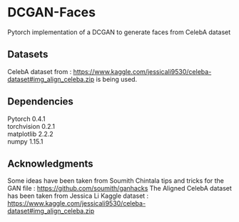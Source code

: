 # DCGAN-Faces
Pytorch implementation of a DCGAN to generate faces from CelebA dataset

## Datasets

CelebA dataset from : https://www.kaggle.com/jessicali9530/celeba-dataset#img_align_celeba.zip is being used.

## Dependencies

Pytorch     0.4.1\
torchvision 0.2.1\
matplotlib  2.2.2\
numpy       1.15.1

## Acknowledgments

Some ideas have been taken from Soumith Chintala tips and tricks for the GAN file : https://github.com/soumith/ganhacks
The Aligned CelebA dataset has been taken from Jessica Li Kaggle dataset : https://www.kaggle.com/jessicali9530/celeba-dataset#img_align_celeba.zip
